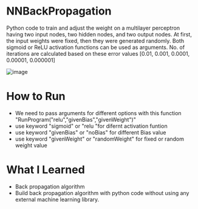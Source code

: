 # NNBackPropagation
Python code to train and adjust the weight on a multilayer perceptron having two input nodes, two hidden nodes, and two output nodes. At first, the input weights were fixed, then they were generated randomly. Both sigmoid or ReLU activation functions can be used as arguments. No. of iterations are calculated based on these error values [0.01, 0.001, 0.0001, 0.00001, 0.000001]

![image](https://github.com/Syeed005/NNBackPropagation/assets/124804545/2ab87d29-4f71-49ae-8cb2-14613446cb0d)




# How to Run
- We need to pass arguments for different options with this function "RunProgram("relu","givenBias","givenWeight")"
- use keyword "sigmoid" or "relu "for difernt activation funtion
- use keyword "givenBias" or "noBias" for different Bias value
- use keyword "givenWeight" or "randomWeight" for fixed or random weight value

# What I Learned
- Back propagation algorithm
- Build back propagation algorithm with python code without using any external machine learning library.
